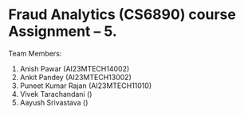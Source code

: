 # Fraud Analytics (CS6890) course Assignment – 5.
Team Members:
1. Anish Pawar (AI23MTECH14002)
2. Ankit Pandey (AI23MTECH13002)
3. Puneet Kumar Rajan (AI23MTECH11010)
4. Vivek Tarachandani ()
5. Aayush Srivastava ()

